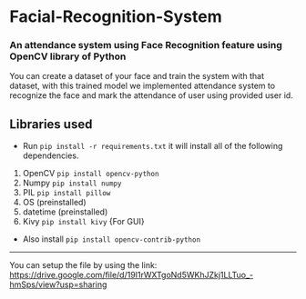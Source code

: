 # Facial-Recognition-System

### An attendance system using Face Recognition feature using OpenCV library of Python

You can create a dataset of your face and train the system with that dataset, with this trained model we implemented attendance system to recognize the face and mark the attendance of user using provided user id.

## Libraries used

- Run `pip install -r requirements.txt` it will install all of the following dependencies.

1. OpenCV `pip install opencv-python`
2. Numpy `pip install numpy`
3. PIL `pip install pillow`
4. OS (preinstalled)
5. datetime (preinstalled)
6. Kivy `pip install kivy` {For GUI}
- Also install `pip install opencv-contrib-python`

<hr />

You can setup the file by using the link:
https://drive.google.com/file/d/19I1rWXTgoNd5WKhJZkj1LLTuo_-hmSps/view?usp=sharing

